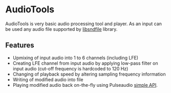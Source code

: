 # AudioTools

AudioTools is very basic audio processing tool and player. As an input can be used any audio file supported by [libsndfile](http://www.mega-nerd.com/libsndfile/) library.

## Features

- Upmixing of input audio into 1 to 6 channels (including LFE)
- Creating LFE channel from input audio by applying low-pass filter on input audio (cut-off frequency is hardcoded to 120 Hz)
- Changing of playback speed by altering sampling frequency information
- Writing of modified audio into file
- Playing modified audio back on-the-fly using Pulseaudio [simple API](http://freedesktop.org/software/pulseaudio/doxygen/simple.html).

